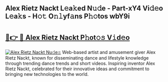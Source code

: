 ## Alex Rietz Nackt L𝚎a𝚔ed N𝚞𝚍e - Part-xY4 Vi𝚍𝚎o L𝚎a𝚔s - H𝚘𝚝 O𝚗𝚕yf𝚊ns P𝚑𝚘tos wbY9i

# <h2><a href="http://kfefgh.oniu.top/?m=Alex+Rietz+Nackt">🔗👉 🔴 Alex Rietz Nackt P𝚑ot𝚘𝚜 V𝚒d𝚎o</a></h2>

[![Alex Rietz Nackt Nu𝚍e𝚜](https://i.imgur.com/0qMVB7G.gif)](http://kfefgh.oniu.top/?m=Alex+Rietz+Nackt)
Web-based artist and amusement giver Alex Rietz Nackt, known for disseminating dance and lifestyle knowledge through trending dance trends and short videos. Inspiring inventor Alex Rietz Nackt, celebrated for their innovative ideas and commitment to bringing new technologies to the world.  
